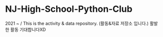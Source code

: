 # NJ-High-School-Python-Club
2021 ~ / This is the activity &amp; data repository. (활동&amp;자료 저장소 입니다.) 활발한 활동 기대합니다XD
